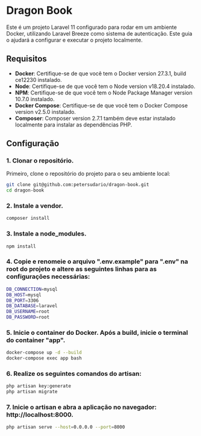 # Dragon Book

Este é um projeto Laravel 11 configurado para rodar em um ambiente Docker, utilizando Laravel Breeze como sistema de autenticação. 
Este guia o ajudará a configurar e executar o projeto localmente.

## Requisitos

- **Docker**: Certifique-se de que você tem o Docker version 27.3.1, build ce12230  instalado.
- **Node**: Certifique-se de que você tem o Node version v18.20.4 instalado.
- **NPM**: Certifique-se de que você tem o Node Package Manager version 10.7.0 instalado.
- **Docker Compose**: Certifique-se de que você tem o Docker Compose version v2.5.0 instalado.
- **Composer**: Composer version 2.7.1 também deve estar instalado localmente para instalar as dependências PHP.

## Configuração

### 1. Clonar o repositório.

Primeiro, clone o repositório do projeto para o seu ambiente local:

```bash
git clone git@github.com:petersudario/dragon-book.git
cd dragon-book
```


### 2. Instale a vendor.

```bash
composer install
```
### 3. Instale a node_modules.

```bash
npm install
```

### 4. Copie e renomeie o arquivo ".env.example" para ".env" na root do projeto e altere as seguintes linhas para as configurações necessárias:

```bash
DB_CONNECTION=mysql
DB_HOST=mysql
DB_PORT=3306
DB_DATABASE=laravel
DB_USERNAME=root
DB_PASSWORD=root
```


### 5. Inicie o container do Docker. Após a build, inicie o terminal do container "app".

```bash
docker-compose up -d --build
docker-compose exec app bash
```


### 6. Realize os seguintes comandos do artisan:

```bash
php artisan key:generate
php artisan migrate
```

### 7. Inicie o artisan e abra a aplicação no navegador: http://localhost:8000.

```bash
php artisan serve --host=0.0.0.0 --port=8000
```

